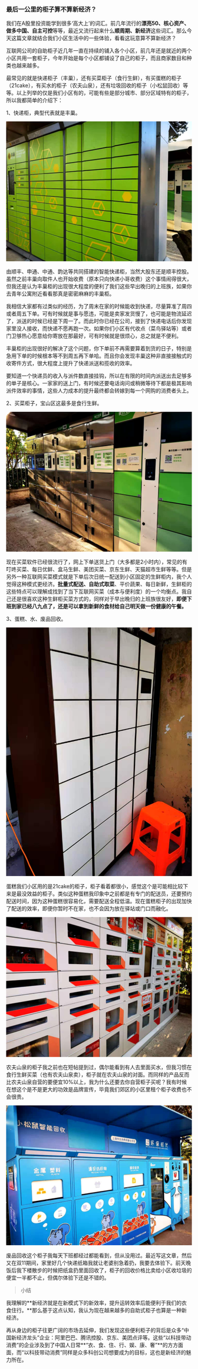 ### 最后一公里的柜子算不算新经济？

我们在A股里投资能学到很多‘高大上’的词汇。前几年流行的**漂亮50、核心资产、做多中国、自主可控**等等，最近又流行起来什么**顺周期、新经济**这些词汇。那么今天这篇文章就结合我们小区生活中的一些体验，看看这玩意算不算新经济？

互联网公司的自助柜子近几年一直在持续的铺入各个小区，前几年还是就近的两个小区共用一套柜子，今年开始是每个小区都铺设了自己的柜子，而且商家数目和种类也越来越多。

最常见的就是快递柜子（丰巢），还有买菜柜子（食行生鲜），有买蛋糕的柜子（21cake），有买水的柜子（农夫山泉），还有垃圾回收的柜子（小松鼠回收）等等。以上列举的仅是我们小区有的，可能有些是部分城市、部分区域特有的柜子，所以我都简单的介绍下：

1、快递柜，典型代表就是丰巢。

![丰巢](../img/xjj-gzjj-1.jpg)

由顺丰、申通、中通、韵达等共同搭建的智能快递柜，当然大股东还是顺丰控股。虽然之前丰巢向取件人也开始收费（原本只向快递小哥收费）这个事情闹得很大，但我还是认为丰巢柜的出现很大程度的便利了我们这些早出晚归的上班族，如果你去青年公寓附近看看那真是密密麻麻的丰巢柜。

我相信大家都有过类似的经历，为了周末在家的时候能收到快递，尽量算准了周四或者周五下单。可有时候就是事与愿违，可能是卖家发货慢了，也可能是物流延迟了，派送的时候已经是下周一了。而此时你已经在公司，接到了快递电话后你发现家里没人接收，而快递不愿再跑一次。如果你们小区有代收点（菜鸟驿站等）或者门卫够热心愿意给你寄放在那最好，可有时候就是很烦心，总之就是不便利。

丰巢柜的出现很好的解决了这个问题，你下单前不再需要算着到货的日子，特别是急用下单的时候根本等不到周五再下单哈。而且你会发现丰巢这种非直接接触式的收寄件方式，很大程度上提升了快递派送和揽收的效率。

要知道一个快递员的收入与派件数直接挂钩，所以在有限的时间内派送出去足够多的单子是核心。一家家的送上门，有时候还要电话询问或稍微等待下都是极其影响派件效率的事情，这些人力成本的提升最终都会转嫁到每一个网购的消费者头上。

2、买菜柜子，宝山区这最多是食行生鲜。

![食行生鲜](../img/xjj-gzjj-2.jpg)

现在买菜软件已经很流行了，网上下单送货上门（大多都是2小时内），常见的有叮咚买菜、每日优鲜、盒马生鲜、美团买菜、京东生鲜、天猫超市生鲜等等。但是另外一种互联网买菜模式就是下单后次日统一配送到小区固定的生鲜柜内，我个人觉得这种模式更经济。**批量式配送、自助式取菜**、平价蔬果、每日新鲜，生鲜柜的这些特点可以理解成找到了当下互联网买菜（成本与便利度）的一个均衡点。我自己还是很喜欢这种生鲜柜买菜方式的，同样对于早出晚归的上班族很友好，**即便下班到家已经八九点了，还是可以拿到新鲜的食材给自己明天做一份健康的午餐。**

3、蛋糕、水、废品回收。

![蛋糕](../img/xjj-gzjj-3.jpg)

蛋糕我们小区用的是21cake的柜子，柜子看着都很小，感觉这个是可能相比较下来是最没效益的柜子。类似这种蛋糕我印象中之前都是有专门的配送员，还要预约配送时间，因为这种蛋糕很容易化，需要配送全程低温。现在蛋糕柜子的出现加快了配送的效率，即便你暂时不在家，也不会因为放在驿站或门口而融化。

![农夫山泉](../img/xjj-gzjj-4.jpg)

农夫山泉的柜子我之前也在短帖提到过，偶尔能看到有人去里面买水，但我习惯在食行生鲜买菜（也有农夫山泉卖），柜子就在农夫山泉的对面。而同样的产品反而比农夫山泉自营的要便宜10%以上，我为什么还要去你自营柜子买呢？我有时候在想这个是不是更大的功效是品牌宣传，毕竟我们郊区的小区里租个柜子收费也不会很贵。

![小松鼠](../img/xjj-gzjj-5.jpg)

废品回收这个柜子我每天下班都经过都能看到，但从没用过。最近写这文章，然后又在双11期间，家里好几个快递纸箱我就让老婆别急着扔，我要去体验下。前天晚饭后我下楼散步的时候把纸盒扔里面回收了，柜子的回收价格比卖给小区收垃圾的便宜一半都不止，但偶尔体验下还是不错的。

> 小结

我理解的**新经济就是在新模式下的新效率，提升运转效率后能便利于我们的衣食住行。**那么基于这点认知，我认为现在越来越多的自助式柜子也算是一种新经济。

再从身边的柜子往更广阔的市场去延伸，我们发现这些便利柜子的背后是众多“中国新经济龙头”企业：阿里巴巴、腾讯控股、京东、美团点评等。这些“以科技带动消费”的企业涉及到了中国人日常**“衣、食、住、行、娱、康、奢”**的方方面面，而“以科技带动消费”同样是众多科创公司想要成为的目标，这也是新经济的魅力所在。



